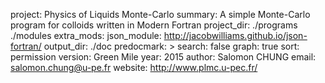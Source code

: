 project: Physics of Liquids Monte-Carlo
summary: A simple Monte-Carlo program for colloids
    written in Modern Fortran
project_dir: ./programs
    ./modules
extra_mods: json_module: http://jacobwilliams.github.io/json-fortran/
output_dir: ./doc
predocmark: >
search: false
graph: true
sort: permission
version: Green Mile
year: 2015
author: Salomon CHUNG
email: salomon.chung@u-pe.fr
website: http://www.plmc.u-pec.fr/

